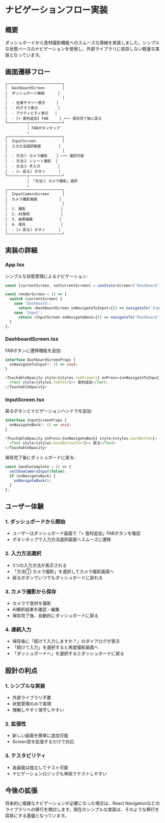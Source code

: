 # ナビゲーションフロー実装

## 概要
ダッシュボードから食材撮影機能へのスムーズな導線を実装しました。シンプルな状態ベースのナビゲーションを使用し、外部ライブラリに依存しない軽量な実装となっています。

## 画面遷移フロー

```
┌─────────────────────────┐
│  DashboardScreen        │
│  ダッシュボード画面      │
│                         │
│  - 在庫サマリー表示     │
│  - 円グラフ表示         │
│  - アクティビティ表示   │
│  - [+ 食材追加] FAB     │ ←── 保存完了後に戻る
└─────────┬───────────────┘
          │ FABボタンタップ
          ↓
┌─────────────────────────┐
│  InputScreen            │
│  入力方法選択画面        │
│                         │
│  - 方法① カメラ撮影    │ ←── 選択可能
│  - 方法② レシート撮影  │
│  - 方法③ 手入力        │
│  - [← 戻る] ボタン      │
└─────────┬───────────────┘
          │ 「方法① カメラ撮影」選択
          ↓
┌─────────────────────────┐
│  InputCameraScreen      │
│  カメラ撮影画面          │
│                         │
│  1. 撮影                │
│  2. AI解析              │
│  3. 結果編集            │
│  4. 保存                │
│  - [✕ 戻る] ボタン      │
└─────────────────────────┘
```

## 実装の詳細

### App.tsx
シンプルな状態管理によるナビゲーション:
```typescript
const [currentScreen, setCurrentScreen] = useState<Screen>('Dashboard');

const renderScreen = () => {
  switch (currentScreen) {
    case 'Dashboard':
      return <DashboardScreen onNavigateToInput={() => navigateTo('Input')} />;
    case 'Input':
      return <InputScreen onNavigateBack={() => navigateTo('Dashboard')} />;
  }
};
```

### DashboardScreen.tsx
FABボタンに遷移機能を追加:
```typescript
interface DashboardScreenProps {
  onNavigateToInput?: () => void;
}

<TouchableOpacity style={styles.fabPrimary} onPress={onNavigateToInput}>
  <Text style={styles.fabText}>+ 食材追加</Text>
</TouchableOpacity>
```

### InputScreen.tsx
戻るボタンとナビゲーションハンドラを追加:
```typescript
interface InputScreenProps {
  onNavigateBack?: () => void;
}

<TouchableOpacity onPress={onNavigateBack} style={styles.backButton}>
  <Text style={styles.backButtonText}>← 戻る</Text>
</TouchableOpacity>
```

保存完了後にダッシュボードに戻る:
```typescript
const handleComplete = () => {
  setShowCameraInput(false);
  if (onNavigateBack) {
    onNavigateBack();
  }
};
```

## ユーザー体験

### 1. ダッシュボードから開始
- ユーザーはダッシュボード画面で「+ 食材追加」FABボタンを確認
- ボタンタップで入力方法選択画面へスムーズに遷移

### 2. 入力方法選択
- 3つの入力方法が表示される
- 「方法① カメラ撮影」を選択してカメラ撮影画面へ
- 戻るボタンでいつでもダッシュボードに戻れる

### 3. カメラ撮影から保存
- カメラで食材を撮影
- AI解析結果を確認・編集
- 保存完了後、自動的にダッシュボードに戻る

### 4. 連続入力
- 保存後に「続けて入力しますか？」のダイアログが表示
- 「続けて入力」を選択すると再度撮影画面へ
- 「ダッシュボードへ」を選択するとダッシュボードに戻る

## 設計の利点

### 1. シンプルな実装
- 外部ライブラリ不要
- 状態管理のみで実現
- 理解しやすく保守しやすい

### 2. 拡張性
- 新しい画面を簡単に追加可能
- Screen型を拡張するだけで対応

### 3. テスタビリティ
- 各画面は独立してテスト可能
- ナビゲーションロジックも単純でテストしやすい

## 今後の拡張

将来的に複雑なナビゲーションが必要になった場合は、React Navigationなどのライブラリへの移行を検討します。現在のシンプルな実装は、そのような移行を容易にする基盤となっています。
